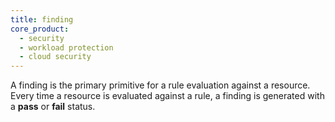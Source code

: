 ```yaml
---
title: finding
core_product:
  - security
  - workload protection
  - cloud security
---
```


A finding is the primary primitive for a rule evaluation against a resource. Every time a resource is evaluated against a rule, a finding is generated with a **pass** or **fail** status.